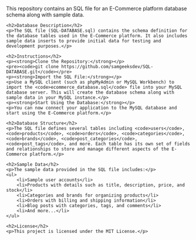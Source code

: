 <!DOCTYPE html>
<html lang="en">
<head>
    <meta charset="UTF-8">
    <meta name="viewport" content="width=device-width, initial-scale=1.0">
    <title>E-Commerce Platform SQL Database</title>
</head>
<body>
    <p>This repository contains an SQL file for an E-Commerce platform database schema along with sample data.</p>

    <h2>Database Description</h2>
    <p>The SQL file (SQL-DATABASE.sql) contains the schema definition for the database tables used in the E-Commerce platform. It also includes sample data inserts to provide initial data for testing and development purposes.</p>

    <h2>Instructions</h2>
    <p><strong>Clone the Repository:</strong></p>
    <pre><code>git clone https://github.com/samgeeksdev/SQL-DATABASE.git</code></pre>
    <p><strong>Import the SQL File:</strong></p>
    <p>Use a MySQL client (such as phpMyAdmin or MySQL Workbench) to import the <code>ecommerce_database.sql</code> file into your MySQL database server. This will create the database schema along with sample data in your MySQL instance.</p>
    <p><strong>Start Using the Database:</strong></p>
    <p>You can now connect your application to the MySQL database and start using the E-Commerce platform.</p>

    <h2>Database Structure</h2>
    <p>The SQL file defines several tables including <code>users</code>, <code>products</code>, <code>orders</code>, <code>categories</code>, <code>brands</code>, <code>post_categories</code>, <code>post_tags</code>, and more. Each table has its own set of fields and relationships to store and manage different aspects of the E-Commerce platform.</p>

    <h2>Sample Data</h2>
    <p>The sample data provided in the SQL file includes:</p>
    <ul>
        <li>Sample user accounts</li>
        <li>Products with details such as title, description, price, and stock</li>
        <li>Categories and brands for organizing products</li>
        <li>Orders with billing and shipping information</li>
        <li>Blog posts with categories, tags, and comments</li>
        <li>And more...</li>
    </ul>

    <h2>License</h2>
    <p>This project is licensed under the MIT License.</p>
</body>
</html>
